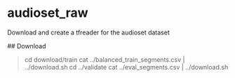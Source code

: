 # audioset_raw

Download and create a tfreader for the audioset dataset

## Download 
> cd download/train
> cat ../balanced_train_segments.csv | ../download.sh
> cd ../validate 
> cat ../eval_segments.csv | ../download.sh

